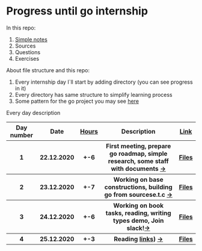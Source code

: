# Progress until go internship
<p>In this repo:<br>

<ol>
  <li><a href="https://github.com/1-sw/go-internship/tree/main/txt">Simple notes</a></li>
  <li>Sources</li>
  <li>Questions</li>
  <li>Exercises</li>
</ol>

<p>About file structure and this repo:<br>
<ol>
  <li>Every internship day I`ll start by adding directory (you can see progress in it)</li>
  <li>Every directory has same structure to simplify learning process</li>
  <li>Some pattern for the go project you may see <a href="https://github.com/golang-standards/project-layout">here</a></li>
</ol>

<p>Every day description<br>
<table style="width:100%">

  <tr>
    <th>Day number</th>
    <th>Date</th>
    <th><a href="https://github.com/1-sw/go-internship/blob/main/txt/table_description.txt">Hours</a></th>
    <th>Description</th>
    <th><a href="https://github.com/1-sw/go-internship/blob/main/day/">Link</a></th>
  </tr>

  <tr>
    <th>1</th>
    <th>22.12.2020</th>
    <th>+-6</th>
    <th>First meeting, prepare go roadmap, simple research, some staff with documents <a href="https://github.com/1-sw/go-internship/blob/main/day/1/ABOUT.md">-></a></th>
    <th><a href="https://github.com/1-sw/go-internship/blob/main/day/1/">Files</a></th>
  </tr>

  <tr>
    <th>2</th>
    <th>23.12.2020</th>
    <th>+-7</th>
    <th>Working on base constructions, building go from sourcese.t.c <a href="https://github.com/1-sw/go-internship/blob/main/day/2/ABOUT.md">-></a></th>
    <th><a href="https://github.com/1-sw/go-internship/blob/main/day/2/">Files</a></th>
  </tr> 

  <tr>
    <th>3</th>
    <th>24.12.2020</th>
    <th>+-6</th>
    <th>Working on book tasks, reading, writing types demo, Join slack!<a href="https://github.com/1-sw/go-internship/blob/main/day/3/ABOUT.md">-></a></th>
    <th><a href="https://github.com/1-sw/go-internship/blob/main/day/3/">Files</a></th>
  </tr>

  <tr>
    <th>4</th>
    <th>25.12.2020</th>
    <th>+-3</th>
    <th>Reading <a href="https://github.com/1-sw/go-internship/blob/main/txt/links.txt">links</a>)
        <a href="https://github.com/1-sw/go-internship/blob/main/day/4/ABOUT.md">-></a></th>
    <th><a href="https://github.com/1-sw/go-internship/blob/main/day/4/ABOUT.md">Files</a></th>
  </tr>
</table>
